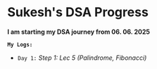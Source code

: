 # Sukesh's DSA Progress

**I am starting my DSA journey from 06. 06. 2025**

**`My Logs:`**

* `Day 1:` _Step 1: Lec 5 (Palindrome, Fibonacci)_
